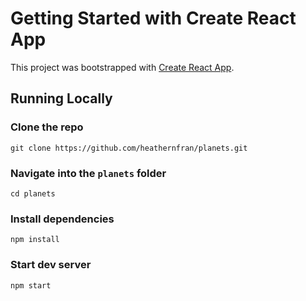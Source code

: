 # Getting Started with Create React App

This project was bootstrapped with [Create React App](https://github.com/facebook/create-react-app).

## Running Locally

### Clone the repo

```
git clone https://github.com/heathernfran/planets.git
```

### Navigate into the `planets` folder

```
cd planets
```

### Install dependencies

```
npm install
```

### Start dev server

```
npm start
```
